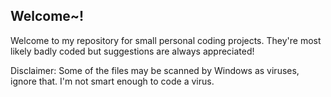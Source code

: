 ## Welcome~!
Welcome to my repository for small personal coding projects. They're most likely badly coded but suggestions are always appreciated!

Disclaimer: Some of the files may be scanned by Windows as viruses, ignore that. I'm not smart enough to code a virus.
